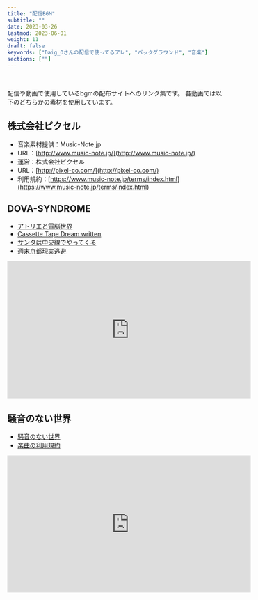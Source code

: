 ```yaml
---
title: "配信BGM"
subtitle: ""
date: 2023-03-26
lastmod: 2023-06-01
weight: 11
draft: false
keywords: ["Daig_Oさんの配信で使ってるアレ", "バックグラウンド", "音楽"]
sections: [""]
---
```


<br />

配信や動画で使用しているbgmの配布サイトへのリンク集です。
各動画では以下のどちらかの素材を使用しています。

## 株式会社ピクセル

- 音楽素材提供：Music-Note.jp
- URL：[http://www.music-note.jp/](http://www.music-note.jp/)
- 運営：株式会社ピクセル
- URL：[http://pixel-co.com/](http://pixel-co.com/)
- 利用規約：[https://www.music-note.jp/terms/index.html](https://www.music-note.jp/terms/index.html)

## DOVA-SYNDROME

- [アトリエと電脳世界](https://dova-s.jp/bgm/play10018.html)
- [Cassette Tape Dream written](https://dova-s.jp/bgm/play13982.html)
- [サンタは中央線でやってくる](https://dova-s.jp/bgm/play13761.html)
- [週末京都現実逃避](https://dova-s.jp/bgm/play10961.html)

<div class="googlemap-if">
<iframe width="560" height="315" src="https://www.youtube.com/embed/4a4hwDRKBJU" title="YouTube video player" frameborder="0" allow="accelerometer; autoplay; clipboard-write; encrypted-media; gyroscope; picture-in-picture; web-share" allowfullscreen></iframe>
</div>

## 騒音のない世界

- [騒音のない世界](https://noiselessworld.net/)
- [楽曲の利用規約](https://noiselessworld.net/terms#terms_of_use)

<div class="googlemap-if">
<iframe width="560" height="315" src="https://www.youtube.com/embed/c0-RxvwPjWs?si=hTdjQxsS3BFrf_3J" title="YouTube video player" frameborder="0" allow="accelerometer; autoplay; clipboard-write; encrypted-media; gyroscope; picture-in-picture; web-share" allowfullscreen></iframe>
</div>
